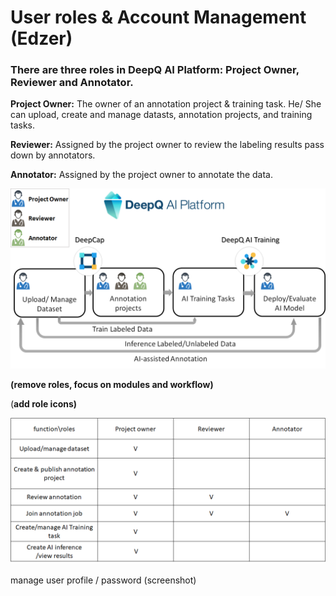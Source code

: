# User roles & Account Management \(Edzer\)

### There are three roles in DeepQ AI Platform: Project Owner, Reviewer and Annotator. 

**Project Owner:** The owner of an annotation project & training task. He/ She can upload, create and manage datasts, annotation projects, and training tasks. 

**Reviewer:** Assigned by the project owner to review the labeling results pass down by annotators.

**Annotator:** Assigned by the project owner to annotate the data. 

![](../.gitbook/assets/image%20%2894%29.png)

**\(remove roles, focus on modules and workflow\)**



\(**add role icons\)**

![ The Function/Role matrix of DeepQ AI Platform](../.gitbook/assets/image%20%28103%29.png)







manage user profile / password \(screenshot\)



